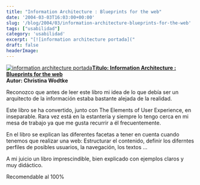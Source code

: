 ```yaml
---
title: "Information Architecture : Blueprints for the web"
date: '2004-03-03T16:03:00+00:00'
slug: '/blog/2004/03/information-architecture-blueprints-for-the-web'
tags: ["usabilidad"]
category: 'usabilidad'
excerpt: "[![information architecture portada]("
draft: false
headerImage: 
---
```

[![information architecture portada](http://jorgegorka.files.wordpress.com/information_architecture.jpg)](http://www.amazon.com/Information-Architecture-Blueprints-Christina-Wodtke/dp/0735712506/sr=1-1/qid=1163860685/ref=sr_1_1/102-4838740-6826568?ie=UTF8&s=books)**[Título: Information Architecture : Blueprints for the web](http://www.amazon.com/Information-Architecture-Blueprints-Christina-Wodtke/dp/0735712506/sr=1-1/qid=1163860685/ref=sr_1_1/102-4838740-6826568?ie=UTF8&s=books)**  
**Autor: Christina Wodtke**

Reconozco que antes de leer este libro mi idea de lo que debía ser un arquitecto de la información estaba bastante alejada de la realidad.

Este libro se ha convertido, junto con The Elements of User Experience, en inseparable. Rara vez está en la estantería y siempre lo tengo cerca en mi mesa de trabajo ya que me gusta recurrir a él frecuentemente.

En el libro se explican las diferentes facetas a tener en cuenta cuando tenemos que realizar una web: Estructurar el contenido, definir los diferntes perfiles de posibles usuarios, la navegación, los textos ...

A mi juicio un libro imprescindible, bien explicado con ejemplos claros y muy didáctico.

Recomendable al 100%

